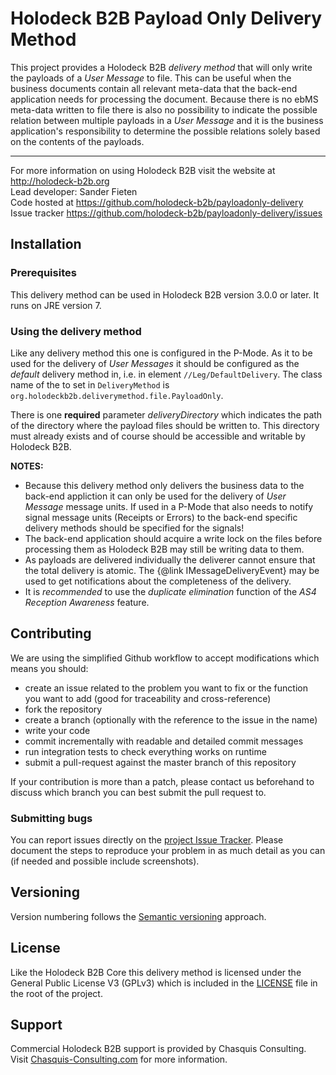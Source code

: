 # Holodeck B2B Payload Only Delivery Method
This project provides a Holodeck B2B _delivery method_ that will only write the payloads of a _User Message_ to file. This can be useful when the business documents contain all relevant meta-data that the back-end application needs for processing the document.
Because there is no ebMS meta-data written to file there is also no possibility to indicate the possible relation between multiple payloads in a _User Message_ and it is the business application's responsibility to determine the possible relations solely based on the contents of the payloads.

__________________
For more information on using Holodeck B2B visit the website at http://holodeck-b2b.org  
Lead developer: Sander Fieten  
Code hosted at https://github.com/holodeck-b2b/payloadonly-delivery  
Issue tracker https://github.com/holodeck-b2b/payloadonly-delivery/issues 

## Installation
### Prerequisites
This delivery method can be used in Holodeck B2B version 3.0.0 or later. It runs on JRE version 7.

### Using the delivery method
Like any delivery method this one is configured in the P-Mode. As it to be used for the delivery of _User Messages_ it should be configured as the _default_ delivery method in, i.e. in element `//Leg/DefaultDelivery`. The class name of the to set in `DeliveryMethod` is `org.holodeckb2b.deliverymethod.file.PayloadOnly`.

There is one **required** parameter _deliveryDirectory_ which indicates the path of the directory where the payload files should be written to. This directory must already exists and of course should be accessible and writable by Holodeck B2B.

**NOTES:**
* Because this delivery method only delivers the business data to the back-end appliction it can only be used for the delivery of _User Message_ message units. If used in a P-Mode that also needs to notify signal message units (Receipts or Errors) to the back-end specific delivery methods should be specified for the signals!
* The back-end application should acquire a write lock on the files before processing them as Holodeck B2B may still be writing data to them.
* As payloads are delivered individually the deliverer cannot ensure that the total delivery is atomic. The {@link IMessageDeliveryEvent} may be used to get notifications about the completeness of the delivery.
* It is *recommended* to use the _duplicate elimination_ function of the _AS4 Reception Awareness_ feature.

## Contributing
We are using the simplified Github workflow to accept modifications which means you should:
* create an issue related to the problem you want to fix or the function you want to add (good for traceability and cross-reference)
* fork the repository
* create a branch (optionally with the reference to the issue in the name)
* write your code
* commit incrementally with readable and detailed commit messages
* run integration tests to check everything works on runtime
* submit a pull-request against the master branch of this repository

If your contribution is more than a patch, please contact us beforehand to discuss which branch you can best submit the pull request to.

### Submitting bugs
You can report issues directly on the [project Issue Tracker](https://github.com/holodeck-b2b/payloadonly-delivery/issues).
Please document the steps to reproduce your problem in as much detail as you can (if needed and possible include screenshots).

## Versioning
Version numbering follows the [Semantic versioning](http://semver.org/) approach.

## License
Like the Holodeck B2B Core this delivery method is licensed under the General Public License V3 (GPLv3) which is included in the [LICENSE](LICENCE) file in the root of the project.

## Support
Commercial Holodeck B2B support is provided by Chasquis Consulting. Visit [Chasquis-Consulting.com](http://chasquis-consulting.com/holodeck-b2b-support/) for more information.
